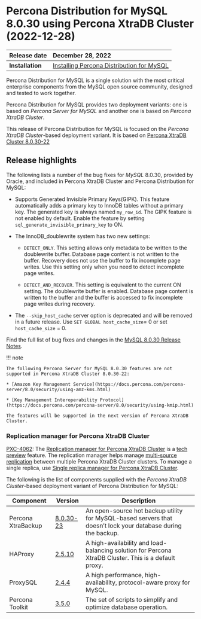 # Percona Distribution for MySQL 8.0.30 using Percona XtraDB Cluster (2022-12-28)

| Release date    | December 28, 2022 |
| :-------------- | :--------------- |
|**Installation** | [Installing Percona Distribution for MySQL](installing.md)|

Percona Distribution for MySQL is a single solution with the most critical enterprise components from the MySQL open source community, designed and tested to work together.

Percona Distribution for MySQL provides two deployment variants: one is based on *Percona Server for MySQL* and another one is based on *Percona XtraDB Cluster*. 

This release of Percona Distribution for MySQL is focused on the *Percona XtraDB Cluster*-based deployment variant. It is based on [Percona XtraDB Cluster 8.0.30-22](https://www.percona.com/doc/percona-xtradb-cluster/8.0/release-notes/8.0.30-22.html)

## Release highlights

The following lists a number of the bug fixes for *MySQL* 8.0.30, provided by Oracle, and included in Percona XtraDB Cluster and Percona Distribution for MySQL:

* Supports Generated Invisible Primary Keys(GIPK). This feature automatically adds a primary key to InnoDB tables without a primary key. The generated key is always named `my_row_id`. The GIPK feature is not enabled by default. Enable the feature by setting `sql_generate_invisible_primary_key` to ON.

* The InnoDB_doublewrite system has two new settings:

  * `DETECT_ONLY`. This setting allows only metadata to be written to the doublewrite buffer. Database page content is not written to the buffer. Recovery does not use the buffer to fix incomplete page writes. Use this setting only when you need to detect incomplete page writes.

  * `DETECT_AND_RECOVER`. This setting is equivalent to the current ON setting. The doublewrite buffer is enabled. Database page content is written to the buffer and the buffer is accessed to fix incomplete page writes during recovery.

* The `--skip_host_cache` server option is deprecated and will be removed in a future release. Use `SET GLOBAL host_cache_size`= 0 or set `host_cache_size` = 0.

Find the full list of bug fixes and changes in the [MySQL 8.0.30 Release Notes](https://dev.mysql.com/doc/relnotes/mysql/8.0/en/news-8-0-30.html).

!!! note

    The following Percona Server for MySQL 8.0.30 features are not supported in Percona XtraDB Cluster 8.0.30-22: 

    * [Amazon Key Management Service](https://docs.percona.com/percona-server/8.0/security/using-amz-kms.html)
  
    * [Key Management Interoperability Protocol](https://docs.percona.com/percona-server/8.0/security/using-kmip.html)

    The features will be supported in the next version of Percona XtraDB Cluster.

### Replication manager for Percona XtraDB Cluster

[PXC-4062](https://jira.percona.com/browse/PXC-4062): The [Replication manager for Percona XtraDB Cluster](replication-manager/replication-manager-for-pxc.md) is a [tech preview](../glossary.md#tech-preview) feature. The replication manager helps manage [multi-source replication](glossary.md#multi-source-replication) between multiple Percona XtraDB Cluster clusters. To manage a single replica, use [Single replica manager for Percona XtraDB Cluster](replication-manager/single-replica-manager.md).

The following is the list of components supplied with the *Percona XtraDB Cluster*-based deployment variant of Percona Distribution for MySQL:

| Component           | Version   | Description                                |
| ------------------- | --------- | -------------------------------------------|
| Percona XtraBackup  | [8.0.30-23](https://docs.percona.com/percona-xtrabackup/8.0/release-notes/8.0/8.0.30-23.0.html)| An open-source hot backup utility for MySQL-based servers that doesn’t lock your database during the backup.|
| HAProxy             | [2.5.10](http://git.haproxy.org/?p=haproxy-2.5.git;a=commit;h=4b0891f385a53f5fa195c21260b289ee2a0c95e0) | A high-availability and load-balancing solution for Percona XtraDB Cluster. This is a default proxy.|
| ProxySQL            | [2.4.4](https://docs.percona.com/proxysql/2.4.4.html)| A high performance, high-availability, protocol-aware proxy for MySQL.          |
| Percona Toolkit     | [3.5.0](https://docs.percona.com/percona-toolkit/release_notes.html#v3-5-0-released-2022-11-28)     | The set of scripts to simplify and optimize database operation. |
